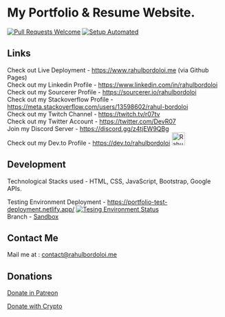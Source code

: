 # My Portfolio & Resume Website.

[![Pull Requests Welcome](https://img.shields.io/badge/PRs-welcome-brightgreen.svg?style=flat)](http://makeapullrequest.com)
[![Setup Automated](https://img.shields.io/badge/setup-automated-blue?logo=gitpod)](https://gitpod.io/from-referrer/)

## Links

Check out Live Deployment - https://www.rahulbordoloi.me (via Github Pages) <br>
Check out my Linkedin Profile - https://www.linkedin.com/in/rahulbordoloi <br>
Check out my Sourcerer Profile - https://sourcerer.io/rahulbordoloi <br>
Check out my Stackoverflow Profile - https://meta.stackoverflow.com/users/13598602/rahul-bordoloi <br>
Check out my Twitch Channel - https://twitch.tv/r07tv <br>
Check out my Twitter Account - https://twitter.com/DevR07 <br>
Join my Discord Server - https://discord.gg/z4tjEW9QBg <br>
Check out my Dev.to Profile - https://dev.to/rahulbordoloi <img src="https://d2fltix0v2e0sb.cloudfront.net/dev-badge.svg" alt="Rahul Bordoloi's DEV Profile" height="30" width="30">
</a> <br>

## Development

Technological Stacks used - HTML, CSS, JavaScript, Bootstrap, Google APIs.

Testing Environment Deployment - https://portfolio-test-deployment.netlify.app/ [![Tesing Environment Status](https://api.netlify.com/api/v1/badges/390f1e1d-806f-4fb9-8974-392f2857d63f/deploy-status)](https://app.netlify.com/sites/portfolio-test-deployment/deploys) <br>
Branch - [Sandbox](https://github.com/rahulbordoloi/rahulbordoloi.github.io/tree/sandbox)

## Contact Me

Mail me at : <a href="mailto:contact@rahulbordoloi.me">contact@rahulbordoloi.me</a>

## Donations

[Donate in Patreon](https://patreon.com/rahulbordoloi) <br>

<div>
  <a class="donate-with-crypto"
     href="https://commerce.coinbase.com/checkout/c2be6faa-ef33-40ea-9a18-6054fe6d75a0">
    Donate with Crypto
  </a>
</div>

